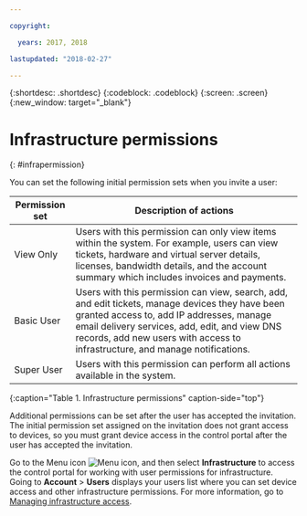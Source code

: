 ```yaml
---

copyright:

  years: 2017, 2018

lastupdated: "2018-02-27"

---
```


{:shortdesc: .shortdesc}
{:codeblock: .codeblock}
{:screen: .screen}
{:new_window: target="_blank"}

# Infrastructure permissions
{: #infrapermission}

You can set the following initial permission sets when you invite a user:

| Permission set | Description of actions |
|---------------------------|------------------------|
|View Only | Users with this permission can only view items within the system. For example, users can view tickets, hardware and virtual server details, licenses, bandwidth details, and the account summary which includes invoices and payments.  |
|Basic User | Users with this permission can view, search, add, and edit tickets, manage devices they have been granted access to, add IP addresses, manage email delivery services, add, edit, and view DNS records, add new users with access to infrastructure, and manage notifications.  |
|Super User | Users with this permission can perform all actions available in the system. |
{:caption="Table 1. Infrastructure permissions" caption-side="top"}

Additional permissions can be set after the user has accepted the invitation. The initial permission set assigned on the invitation does not grant access to devices, so you must grant device access in the control portal after the user has accepted the invitation. 

Go to the Menu icon ![Menu icon](../icons/icon_hamburger.svg), and then select **Infrastructure** to access the control portal for working with user permissions for infrastructure. Going to **Account** &gt; **Users** displays your users list where you can set device access and other infrastructure permissions. For more information, go to [Managing infrastructure access](/docs/iam/mnginfra.html#managing-infrastructure-access).




